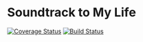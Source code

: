 # Soundtrack to My Life

[![Coverage Status](https://coveralls.io/repos/github/nathanglover/soundtrack-to-my-life/badge.svg?branch=master)](https://coveralls.io/github/nathanglover/soundtrack-to-my-life?branch=master) [![Build Status](https://travis-ci.org/nathanglover/soundtrack-to-my-life.svg?branch=master)](https://travis-ci.org/nathanglover/soundtrack-to-my-life)
